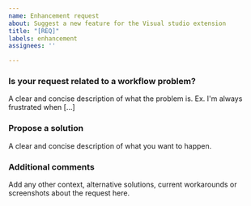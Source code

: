 ```yaml
---
name: Enhancement request
about: Suggest a new feature for the Visual studio extension
title: "[REQ]"
labels: enhancement
assignees: ''

---
```


### Is your request related to a workflow problem?
A clear and concise description of what the problem is. Ex. I'm always frustrated when [...]

### Propose a solution
A clear and concise description of what you want to happen.

### Additional comments
Add any other context, alternative solutions, current workarounds or screenshots about the request here.
